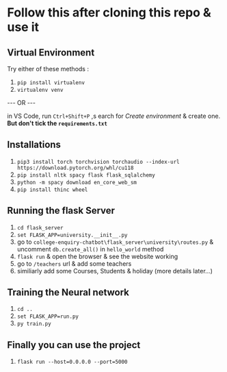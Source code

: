 # Follow this after cloning this repo & use it

## Virtual Environment

Try either of these methods :

1. `pip install virtualenv`
2. `virtualenv venv`

--- OR ---

in VS Code, run `Ctrl+Shift+P` ,s earch for _Create environment_ & create one. **But don't tick the `requirements.txt`**

## Installations

1. `pip3 install torch torchvision torchaudio --index-url https://download.pytorch.org/whl/cu118`
2. `pip install nltk spacy flask flask_sqlalchemy`
3. `python -m spacy download en_core_web_sm`
4. `pip install thinc wheel`

## Running the flask Server

1. `cd flask_server`
2. `set FLASK_APP=university.__init__.py`
3. go to `college-enquiry-chatbot\flask_server\university\routes.py` & uncomment `db.create_all()` in `hello_world` method
4. `flask run` & open the browser & see the website working
5. go to `/teachers` url & add some teachers
6. similiarly add some Courses, Students & holiday (more details later...)

## Training the Neural network

1. `cd ..`
2. `set FLASK_APP=run.py`
3. `py train.py`

## Finally you can use the project

1. `flask run --host=0.0.0.0 --port=5000`
